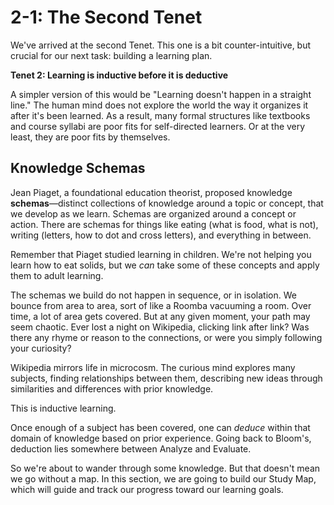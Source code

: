 
# 2-1: The Second Tenet

We've arrived at the second Tenet. This one is a bit counter-intuitive, but crucial for our next task: building a learning plan.

**Tenet 2: Learning is inductive before it is deductive**

A simpler version of this would be "Learning doesn't happen in a straight line." The human mind does not explore the world the way it organizes it after it's been learned. As a result, many formal structures like textbooks and course syllabi are poor fits for self-directed learners. Or at the very least, they are poor fits by themselves.

## Knowledge Schemas

Jean Piaget, a foundational education theorist, proposed knowledge **schemas**—distinct collections of knowledge around a topic or concept, that we develop as we learn. Schemas are organized around a concept or action. There are schemas for things like eating (what is food, what is not), writing (letters, how to dot and cross letters), and everything in between.

Remember that Piaget studied learning in children. We're not helping you learn how to eat solids, but we *can* take some of these concepts and apply them to adult learning.

The schemas we build do not happen in sequence, or in isolation. We bounce from area to area, sort of like a Roomba vacuuming a room. Over time, a lot of area gets covered. But at any given moment, your path may seem chaotic. Ever lost a night on Wikipedia, clicking link after link? Was there any rhyme or reason to the connections, or were you simply following your curiosity?

Wikipedia mirrors life in microcosm. The curious mind explores many subjects, finding relationships between them, describing new ideas through similarities and differences with prior knowledge.

This is inductive learning.

Once enough of a subject has been covered, one can *deduce* within that domain of knowledge based on prior experience. Going back to Bloom's, deduction lies somewhere between Analyze and Evaluate.

So we're about to wander through some knowledge. But that doesn't mean we go without a map. In this section, we are going to build our Study Map, which will guide and track our progress toward our learning goals.
